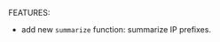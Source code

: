<!-- markdownlint-disable-file MD013 MD041 -->
FEATURES:

* add new `summarize` function: summarize IP prefixes.
